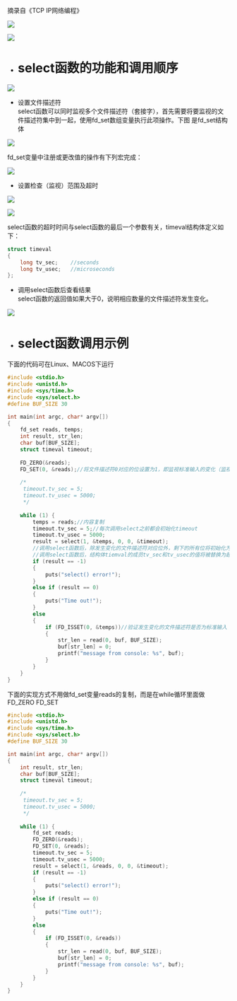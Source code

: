 摘录自《TCP IP网络编程》 


![](https://github.com/havenow/NetComEngine/blob/master/pic/IO%E5%A4%8D%E7%94%A8%E7%9A%84%E7%90%86%E8%A7%A3.png)

![](https://github.com/havenow/NetComEngine/blob/master/pic/%E5%A4%8D%E7%94%A8%E6%8A%80%E6%9C%AF%E5%9C%A8%E6%9C%8D%E5%8A%A1%E5%99%A8%E7%AB%AF%E7%9A%84%E5%BA%94%E7%94%A8.png)

- # select函数的功能和调用顺序
![](https://github.com/havenow/NetComEngine/blob/master/pic/select%E5%87%BD%E6%95%B0%E8%B0%83%E7%94%A8%E8%BF%87%E7%A8%8B.png)

- 设置文件描述符     
select函数可以同时监视多个文件描述符（套接字），首先需要将要监视的文件描述符集中到一起，使用fd_set数组变量执行此项操作。下图 是fd_set结构体

![](https://github.com/havenow/NetComEngine/blob/master/pic/fd_set%E7%BB%93%E6%9E%84%E4%BD%93.png)

fd_set变量中注册或更改值的操作有下列宏完成：    

![](https://github.com/havenow/NetComEngine/blob/master/pic/fd_set%E7%9B%B8%E5%85%B3%E5%87%BD%E6%95%B0%E7%9A%84%E5%8A%9F%E8%83%BD.png)


- 设置检查（监视）范围及超时      

![](https://github.com/havenow/NetComEngine/blob/master/pic/select%E5%87%BD%E6%95%B0.png)

![](https://github.com/havenow/NetComEngine/blob/master/pic/select%E5%87%BD%E6%95%B0%E5%8F%82%E6%95%B0.png)


select函数的超时时间与select函数的最后一个参数有关，timeval结构体定义如下：
```c++
struct timeval
{
    long tv_sec;    //seconds
    long tv_usec;   //microseconds
};
```

- 调用select函数后查看结果     
select函数的返回值如果大于0，说明相应数量的文件描述符发生变化。     

![](https://github.com/havenow/NetComEngine/blob/master/pic/fd_set%E5%8F%98%E9%87%8F%E7%9A%84%E5%8F%98%E5%8C%96.png)

- # select函数调用示例

下面的代码可在Linux、MACOS下运行     
```c++
#include <stdio.h>
#include <unistd.h>
#include <sys/time.h>
#include <sys/select.h>
#define BUF_SIZE 30

int main(int argc, char* argv[])
{
    fd_set reads, temps;
    int result, str_len;
    char buf[BUF_SIZE];
    struct timeval timeout;
    
    FD_ZERO(&reads);
    FD_SET(0, &reads);//将文件描述符0对应的位设置为1，即监视标准输入的变化（监视控制台）
    
    /*
     timeout.tv_sec = 5;
     timeout.tv_usec = 5000;
     */
    
    while (1) {
        temps = reads;//内容复制
        timeout.tv_sec = 5;//每次调用select之前都会初始化timeout
        timeout.tv_usec = 5000;
        result = select(1, &temps, 0, 0, &timeout);
        //调用select函数后，除发生变化的文件描述符对应位外，剩下的所有位将初始化为0。
        //调用select函数后，结构体tiemval的成员tv_sec和tv_usec的值将被替换为超时前剩余时间。
        if (result == -1)
        {
            puts("select() error!");
        }
        else if (result == 0)
        {
            puts("Time out!");
        }
        else
        {
            if (FD_ISSET(0, &temps))//验证发生变化的文件描述符是否为标准输入
            {
                str_len = read(0, buf, BUF_SIZE);
                buf[str_len] = 0;
                printf("message from console: %s", buf);
            }
        }
    }
}

```

下面的实现方式不用做fd_set变量reads的复制，而是在while循环里面做FD_ZERO FD_SET     
```c++
#include <stdio.h>
#include <unistd.h>
#include <sys/time.h>
#include <sys/select.h>
#define BUF_SIZE 30

int main(int argc, char* argv[])
{
    int result, str_len;
    char buf[BUF_SIZE];
    struct timeval timeout;
    
    /*
     timeout.tv_sec = 5;
     timeout.tv_usec = 5000;
     */
    
    while (1) {
        fd_set reads;
        FD_ZERO(&reads);
        FD_SET(0, &reads);
        timeout.tv_sec = 5;
        timeout.tv_usec = 5000;
        result = select(1, &reads, 0, 0, &timeout);
        if (result == -1)
        {
            puts("select() error!");
        }
        else if (result == 0)
        {
            puts("Time out!");
        }
        else
        {
            if (FD_ISSET(0, &reads))
            {
                str_len = read(0, buf, BUF_SIZE);
                buf[str_len] = 0;
                printf("message from console: %s", buf);
            }
        }
    }
}

```

